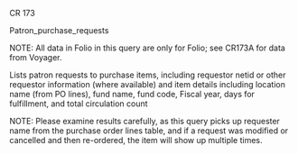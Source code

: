 CR 173

Patron_purchase_requests

NOTE: All data in Folio in this query are only for Folio; see CR173A for data from Voyager. 

Lists patron requests to purchase items, including requestor netid or other requestor information (where available) and item details including location name (from PO lines), fund name, fund code, Fiscal year, days for fulfillment, and total circulation count 

NOTE: Please examine results carefully, as this query picks up requester name from the purchase order lines table, and if a request was modified or cancelled and then re-ordered, the item will show up multiple times. 
